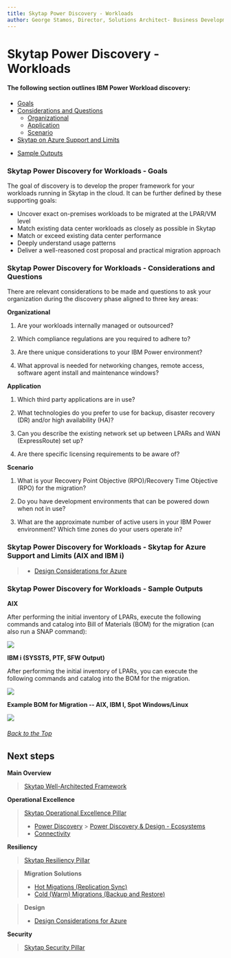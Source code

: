 ```yaml
---
title: Skytap Power Discovery - Workloads
author: George Stamos, Director, Solutions Architect- Business Development
---
```

# Skytap Power Discovery - Workloads
#### The following section outlines IBM Power Workload discovery: <a name="toc"></a>

* [Goals](#goals)
* [Considerations and Questions](#qanda)
  * [Organizational](#qandaorg)
  * [Application](#qandaapp)
  * [Scenario](#qandascene)
* [Skytap on Azure Support and Limits](#designforazure)
<!--* [Skytap on IBM Cloud Support and Limits](#designforibm)-->
* [Sample Outputs](#samples)

### Skytap Power Discovery for Workloads - Goals <a name="goals"></a>

The goal of discovery is to develop the proper framework for your
workloads running in Skytap in the cloud. It can be further defined by these
supporting goals:

* Uncover exact on-premises workloads to be migrated at the LPAR/VM level
* Match existing data center workloads as closely as possible in Skytap
* Match or exceed existing data center performance
* Deeply understand usage patterns
*  Deliver a well-reasoned cost proposal and practical migration approach

### Skytap Power Discovery for Workloads - Considerations and Questions <a name="qanda"></a>

There are relevant considerations to be made and questions to ask your
organization during the discovery phase aligned to three key areas:

**Organizational<a name="qandaorg"></a>**

1.  Are your workloads internally managed or outsourced?

2.  Which compliance regulations are you required to adhere to?

3.  Are there unique considerations to your IBM Power environment?

4.  What approval is needed for networking changes, remote access,
    software agent install and maintenance windows?

**Application<a name="qandaapp"></a>**

1.  Which third party applications are in use?

2.  What technologies do you prefer to use for backup, disaster recovery
    (DR) and/or high availability (HA)?

3.  Can you describe the existing network set up between LPARs and WAN
    (ExpressRoute) set up?

4.  Are there specific licensing requirements to be aware of?

**Scenario<a name="qandascene"></a>**

1.  What is your Recovery Point Objective (RPO)/Recovery Time Objective
    (RPO) for the migration?

2.  Do you have development environments that can be powered down when
    not in use?

3.  What are the approximate number of active users in your IBM Power
    environment? Which time zones do your users operate in?

### Skytap Power Discovery for Workloads - Skytap for Azure Support and Limits (AIX and IBM i)<a name="designforazure"></a>

>* [Design Considerations for Azure](../../resiliency/designconsiderationsazure.md)

<!--- ### Skytap Power Discovery for Workloads - Skytap for IBM Cloud Support and Limits (AIX and IBM i)<a name="designforibm"></a>

>* [Design Considerations for IBM Cloud](../../resiliency/designconsiderationsibm.md) --->

### Skytap Power Discovery for Workloads - Sample Outputs<a name="samples"></a>

**AIX**

After performing the initial inventory of LPARs, execute the following
commands and catalog into Bill of Materials (BOM) for the migration (can
also run a SNAP command):

<img src="..\discoveryworkloadsmedia\image1.png">

**IBM i (SYSSTS, PTF, SFW Output)**

After performing the initial inventory of LPARs, you can execute the
following commands and catalog into the BOM for the migration.

<img src="..\discoveryworkloadsmedia\image2.png">

**Example BOM for Migration -- AIX, IBM I, Spot Windows/Linux**

<img src="..\discoveryworkloadsmedia\image3.png">

###### *[Back to the Top](#toc)*
## Next steps

**Main Overview**
> [Skytap Well-Architected Framework](../../../)

**Operational Excellence**
>[Skytap Operational Excellence Pillar](../../)
>* [Power Discovery](../)
       > [Power Discovery & Design - Ecosystems](discoveryecosystems.md)
>* [Connectivity](../connectivity/)

**Resiliency**
> [Skytap Resiliency Pillar](../../../resiliency/)

>**Migration Solutions**
>* [Hot Migations (Replication Sync)](../../resiliency/solutions/HotMigrationOverview.md)
>* [Cold (Warm) Migrations (Backup and Restore)](../../resiliency/solutions/ColdMigrationsOverview.md)

>**Design**
>* [Design Considerations for Azure](../../resiliency/designconsiderationsazure.md)

<!--- >* [Design Considerations for IBM Cloud](../../resiliency/designconsiderationsibm.md) --->

**Security**
> [Skytap Security Pillar](../../../security/)
